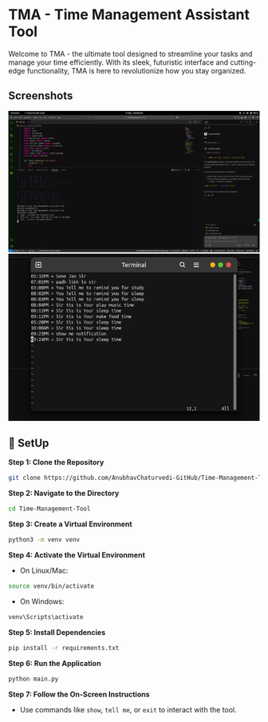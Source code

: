 # TMA - Time Management Assistant Tool

Welcome to TMA - the ultimate tool designed to streamline your tasks and manage your time efficiently. With its sleek, futuristic interface and cutting-edge functionality, TMA is here to revolutionize how you stay organized.

## Screenshots

![Screenshot 1](Screenshot%20from%202025-05-12%2021-30-49.png)
![Screenshot 2](Screenshot%20from%202025-05-12%2021-31-10.png)

## 🚀 SetUp

**Step 1: Clone the Repository**
```bash
git clone https://github.com/AnubhavChaturvedi-GitHub/Time-Management-Tool.git
```

**Step 2: Navigate to the Directory**
```bash
cd Time-Management-Tool
```

**Step 3: Create a Virtual Environment**
```bash
python3 -m venv venv
```

**Step 4: Activate the Virtual Environment**
- On Linux/Mac:
```bash
source venv/bin/activate
```
- On Windows:
```bash
venv\Scripts\activate
```

**Step 5: Install Dependencies**
```bash
pip install -r requirements.txt
```

**Step 6: Run the Application**
```bash
python main.py
```

**Step 7: Follow the On-Screen Instructions**
- Use commands like `show`, `tell me`, or `exit` to interact with the tool.
